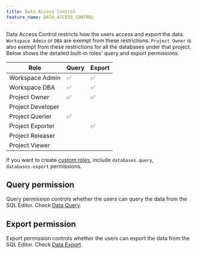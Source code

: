 ```yaml
---
title: Data Access Control
feature_name: DATA_ACCESS_CONTROL
---
```


<TutorialBlock url="/docs/tutorials/how-to-manage-data-access-for-developers" title="How to Manage Data Access for Developers" />

Data Access Control restricts how the users access and export the data. `Workspace Admin` or `DBA` are exempt from these restrictions. `Project Owner` is also exempt from these restrictions for all the databases under that project. Below shows the detailed built-in roles' query and export permissions.

| Role              | Query | Export |
| ----------------- | ----- | ------ |
| Workspace Admin   | ✅    | ✅     |
| Workspace DBA     | ✅    | ✅     |
| Project Owner     | ✅    | ✅     |
| Project Developer |       |        |
| Project Querier   | ✅    |        |
| Project Exporter  |       | ✅     |
| Project Releaser  |       |        |
| Project Viewer    |       |        |

If you want to create [custom roles](/docs/administration/custom-roles/), include `databases.query`, `databases.export` permissions.

## Query permission

Query permission controls whether the users can query the data from the SQL Editor. Check [Data Query](/docs/security/data-query/).

## Export permission

Export permission controls whether the users can export the data from the SQL Editor. Check [Data Export](/docs/security/data-export/).
